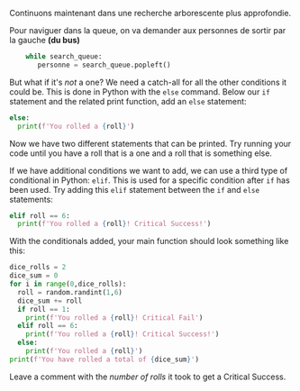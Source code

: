 Continuons maintenant dans une recherche arborescente plus approfondie.

Pour naviguer dans la queue, on va demander aux personnes de sortir par la gauche __(du bus)__ 

```python
    while search_queue:
       personne = search_queue.popleft()
```

But what if it's *not* a one? We need a catch-all for all the other conditions it could be. This is done in Python with the `else` command. Below our `if` statement and the related print function, add an `else` statement:

```python
else:
  print(f'You rolled a {roll}')
```
    
Now we have two different statements that can be printed. Try running your code until you have a roll that is a one and a roll that is something else.

If we have additional conditions we want to add, we can use a third type of conditional in Python: `elif`. This is used for a specific condition after `if` has been used. Try adding this `elif` statement between the `if` and `else` statements:

```python
elif roll == 6:
  print(f'You rolled a {roll}! Critical Success!')
```

With the conditionals added, your main function should look something like this:

```python
dice_rolls = 2
dice_sum = 0
for i in range(0,dice_rolls):
  roll = random.randint(1,6)
  dice_sum += roll
  if roll == 1:
    print(f'You rolled a {roll}! Critical Fail')
  elif roll == 6:
    print(f'You rolled a {roll}! Critical Success!')
  else:
    print(f'You rolled a {roll}')
print(f'You have rolled a total of {dice_sum}')
```

Leave a comment with the *number of rolls* it took to get a Critical Success. 
